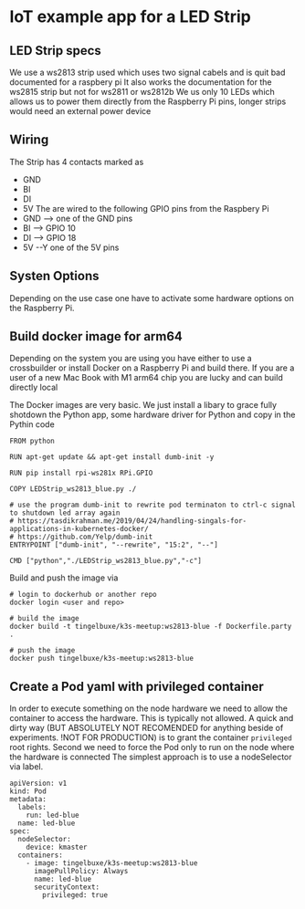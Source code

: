 # IoT example app for a LED Strip

## LED Strip specs

We use a ws2813 strip used which uses two signal cabels and is quit bad documented for a raspbery pi
It also works the documentation for the ws2815 strip but not for ws2811 or ws2812b
We us only 10 LEDs which allows us to power them directly from the Raspberry Pi pins, longer strips would need an external power device

## Wiring

The Strip has 4 contacts marked as

- GND
- BI
- DI
- 5V
  The are wired to the following GPIO pins from the Raspbery Pi
- GND --> one of the GND pins
- BI --> GPIO 10
- DI --> GPIO 18
- 5V --Y one of the 5V pins

## Systen Options

Depending on the use case one have to activate some hardware options on the Raspberry Pi.

## Build docker image for arm64

Depending on the system you are using you have either to use a crossbuilder or install Docker on a Raspberry Pi and build there.
If you are a user of a new Mac Book with M1 arm64 chip you are lucky and can build directly local

The Docker images are very basic. We just install a libary to grace fully shotdown the Python app, some hardware driver for Python and copy in the Pythin code

```
FROM python

RUN apt-get update && apt-get install dumb-init -y

RUN pip install rpi-ws281x RPi.GPIO

COPY LEDStrip_ws2813_blue.py ./

# use the program dumb-init to rewrite pod terminaton to ctrl-c signal to shutdown led array again
# https://tasdikrahman.me/2019/04/24/handling-singals-for-applications-in-kubernetes-docker/
# https://github.com/Yelp/dumb-init
ENTRYPOINT ["dumb-init", "--rewrite", "15:2", "--"]

CMD ["python","./LEDStrip_ws2813_blue.py","-c"]
```

Build and push the image via

```
# login to dockerhub or another repo
docker login <user and repo>

# build the image
docker build -t tingelbuxe/k3s-meetup:ws2813-blue -f Dockerfile.party .

# push the image
docker push tingelbuxe/k3s-meetup:ws2813-blue
```

## Create a Pod yaml with privileged container

In order to execute something on the node hardware we need to allow the container to access the hardware. This is typically not allowed. A quick and dirty way (BUT ABSOLUTELY NOT RECOMENDED for anything beside of experiments. !NOT FOR PRODUCTION) is to grant the container `privileged` root rights.
Second we need to force the Pod only to run on the node where the hardware is connected
The simplest approach is to use a nodeSelector via label.

```
apiVersion: v1
kind: Pod
metadata:
  labels:
    run: led-blue
  name: led-blue
spec:
  nodeSelector:
    device: kmaster
  containers:
    - image: tingelbuxe/k3s-meetup:ws2813-blue
      imagePullPolicy: Always
      name: led-blue
      securityContext:
        privileged: true
```
